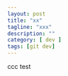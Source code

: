 ```yaml
---
layout: post
title: "xx"
tagline: "xxx"
description: ""
category: [ dev ]
tags: [git dev]
---
```

ccc test